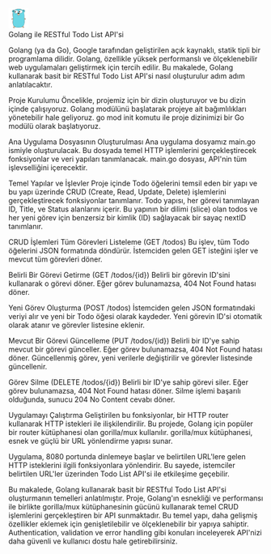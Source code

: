  <a href="https://golang.org/" target="_blank" rel="noreferrer"> 
        <img src="https://raw.githubusercontent.com/devicons/devicon/master/icons/go/go-original.svg" alt="golang" width="40" height="40"/> 
    </a>
    <br>
Golang ile RESTful Todo List API'si

Golang (ya da Go), Google tarafından geliştirilen açık kaynaklı, statik tipli bir programlama dilidir. Golang, özellikle yüksek performanslı ve ölçeklenebilir web uygulamaları geliştirmek için tercih edilir. Bu makalede, Golang kullanarak basit bir RESTful Todo List API'si nasıl oluşturulur adım adım anlatılacaktır.

Proje Kurulumu
Öncelikle, projemiz için bir dizin oluşturuyor ve bu dizin içinde çalışıyoruz. Golang modülünü başlatarak projeye ait bağımlılıkları yönetebilir hale geliyoruz. go mod init komutu ile proje dizinimizi bir Go modülü olarak başlatıyoruz.

Ana Uygulama Dosyasının Oluşturulması
Ana uygulama dosyamız main.go ismiyle oluşturulacak. Bu dosyada temel HTTP işlemlerini gerçekleştirecek fonksiyonlar ve veri yapıları tanımlanacak. main.go dosyası, API'nin tüm işlevselliğini içerecektir.

Temel Yapılar ve İşlevler
Proje içinde Todo öğelerini temsil eden bir yapı ve bu yapı üzerinde CRUD (Create, Read, Update, Delete) işlemlerini gerçekleştirecek fonksiyonlar tanımlanır. Todo yapısı, her görevi tanımlayan ID, Title, ve Status alanlarını içerir. Bu yapının bir dilimi (slice) olan todos ve her yeni görev için benzersiz bir kimlik (ID) sağlayacak bir sayaç nextID tanımlanır.

CRUD İşlemleri
Tüm Görevleri Listeleme (GET /todos)
Bu işlev, tüm Todo öğelerini JSON formatında döndürür. İstemciden gelen GET isteğini işler ve mevcut tüm görevleri döner.

Belirli Bir Görevi Getirme (GET /todos/{id})
Belirli bir görevin ID'sini kullanarak o görevi döner. Eğer görev bulunamazsa, 404 Not Found hatası döner.

Yeni Görev Oluşturma (POST /todos)
İstemciden gelen JSON formatındaki veriyi alır ve yeni bir Todo öğesi olarak kaydeder. Yeni görevin ID'si otomatik olarak atanır ve görevler listesine eklenir.


Mevcut Bir Görevi Güncelleme (PUT /todos/{id})
Belirli bir ID'ye sahip mevcut bir görevi günceller. Eğer görev bulunamazsa, 404 Not Found hatası döner. Güncellenmiş görev, yeni verilerle değiştirilir ve görevler listesinde güncellenir.

Görev Silme (DELETE /todos/{id})
Belirli bir ID'ye sahip görevi siler. Eğer görev bulunamazsa, 404 Not Found hatası döner. Silme işlemi başarılı olduğunda, sunucu 204 No Content cevabı döner.

Uygulamayı Çalıştırma
Geliştirilen bu fonksiyonlar, bir HTTP router kullanarak HTTP istekleri ile ilişkilendirilir. Bu projede, Golang için popüler bir router kütüphanesi olan gorilla/mux kullanılır. gorilla/mux kütüphanesi, esnek ve güçlü bir URL yönlendirme yapısı sunar.

Uygulama, 8080 portunda dinlemeye başlar ve belirtilen URL'lere gelen HTTP isteklerini ilgili fonksiyonlara yönlendirir. Bu sayede, istemciler belirtilen URL'ler üzerinden Todo List API'si ile etkileşime geçebilir.

Bu makalede, Golang kullanarak basit bir RESTful Todo List API'si oluşturmanın temelleri anlatılmıştır. Proje, Golang'ın esnekliği ve performansı ile birlikte gorilla/mux kütüphanesinin gücünü kullanarak temel CRUD işlemlerini gerçekleştiren bir API sunmaktadır. Bu temel yapı, daha gelişmiş özellikler eklemek için genişletilebilir ve ölçeklenebilir bir yapıya sahiptir. Authentication, validation ve error handling gibi konuları inceleyerek API'nizi daha güvenli ve kullanıcı dostu hale getirebilirsiniz.
